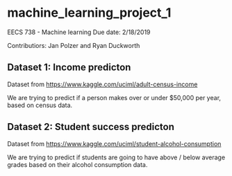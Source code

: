 # machine_learning_project_1

EECS 738 - Machine learning
Due date: 2/18/2019

Contributiors: Jan Polzer and Ryan Duckworth



## Dataset 1: Income predicton

Dataset from https://www.kaggle.com/uciml/adult-census-income

We are trying to predict if a person makes over or under $50,000 per year, based on census data.

## Dataset 2: Student success predicton

Dataset from https://www.kaggle.com/uciml/student-alcohol-consumption

We are trying to predict if students are going to have above / below average grades based on their alcohol consumption data.
